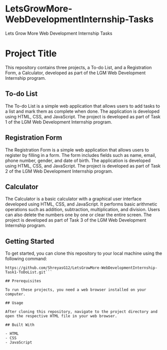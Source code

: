 # LetsGrowMore-WebDevelopmentInternship-Tasks
Lets Grow More Web Development Internship Tasks

# Project Title

This repository contains three projects, a To-do List, and a Registration Form, a Calculator, developed as part of the LGM Web Development Internship program.

## To-do List

The To-do List is a simple web application that allows users to add tasks to a list and mark them as complete when done. The application is developed using HTML, CSS, and JavaScript. The project is developed as part of Task 1 of the LGM Web Development Internship program.

## Registration Form

The Registration Form is a simple web application that allows users to register by filling in a form. The form includes fields such as name, email, phone number, gender, and date of birth. The application is developed using HTML, CSS, and JavaScript. The project is developed as part of Task 2 of the LGM Web Development Internship program.

## Calculator

The Calculator is a basic calculator with a graphical user interface developed using HTML, CSS, and JavaScript. It performs basic arithmetic operations such as addition, subtraction, multiplication, and division. Users can also delete the numbers one by one or clear the entire screen. The project is developed as part of Task 3 of the LGM Web Development Internship program.

## Getting Started

To get started, you can clone this repository to your local machine using the following command:

```
https://github.com/ShreyasG12/LetsGrowMore-WebDevelopmentInternship-Task1-ToDoList.git```

## Prerequisites

To run these projects, you need a web browser installed on your computer.

## Usage

After cloning this repository, navigate to the project directory and open the respective HTML file in your web browser.

## Built With

- HTML
- CSS
- JavaScript
